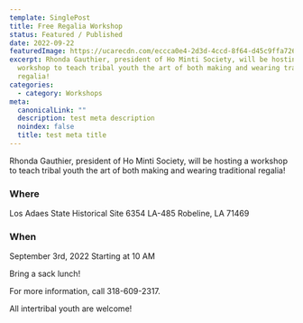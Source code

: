 ```yaml
---
template: SinglePost
title: Free Regalia Workshop
status: Featured / Published
date: 2022-09-22
featuredImage: https://ucarecdn.com/eccca0e4-2d3d-4ccd-8f64-d45c9ffa7264/
excerpt: Rhonda Gauthier, president of Ho Minti Society, will be hosting a 
  workshop to teach tribal youth the art of both making and wearing traditional 
  regalia!
categories:
  - category: Workshops
meta:
  canonicalLink: ""
  description: test meta description
  noindex: false
  title: test meta title
---
```


Rhonda Gauthier, president of Ho Minti Society, will be hosting a workshop to teach tribal youth the art of both making and wearing traditional regalia!

### Where
Los Adaes State Historical Site
6354 LA-485
Robeline, LA 71469

### When
September 3rd, 2022
Starting at 10 AM

Bring a sack lunch!

For more information, call 318-609-2317.

All intertribal youth are welcome!
